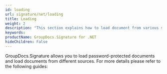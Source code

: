 ```yaml
---
id: loading
url: signature/net/loading
title: Loading
weight: 2
description: "This section explains how to load document from various sources like file, streams, remote web resources, loading document from FTP, Amazon or Azure storage etc."
keywords: 
productName: GroupDocs.Signature for .NET
hideChildren: False
---
```

GroupDocs.Signature allows you to load password-protected documents and load documents from different sources. For more details please refer to the following guides:

